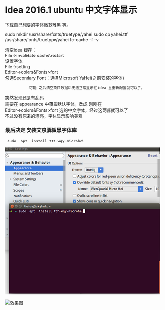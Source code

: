 # Idea 2016.1 ubuntu 中文字体显示
下载自己想要的字体微软雅黑 等。

sudo mkdir /usr/share/fonts/truetype/yahei
sudo cp yahei.ttf  /usr/share/fonts/truetype/yahei
fc-cache -f -v

清空idea 缓存：  
    File->invalidate cache\restart  
设置字体  
    File->setting   
                 Editor->colors&Fonts>font   
                    勾选Secondary Font：选择Microsoft YaHei(之前安装的字体)  

               可能 之后清空项目数据后无法正常显示在idea 里重新配置就可以了。

突然发现还是有乱码  
    需要在 appearance 中覆盖默认字体，改成 刚刚在  
     Editor->colors&Fonts>font 选的中文字体，经过这两部就可以了  
     不过没有原来的漂亮，字体显示影响美观    

   ### 最后决定 安装文泉驿微黑字体库

     sudo  apt  install ttf-wqy-microhei





   ![结果图](/assets/22.png)




   ![效果图](/assets/.png)
